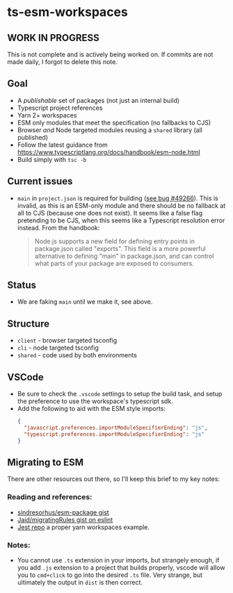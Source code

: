 # ts-esm-workspaces

## WORK IN PROGRESS

This is not complete and is actively being worked on. If commits are not made daily, I forgot to delete this note.

## Goal

- A _publishable_ set of packages (not just an internal build)
- Typescript project references
- Yarn 2+ workspaces
- ESM only modules that meet the specification (no fallbacks to CJS)
- Browser _and_ Node targeted modules reusing a `shared` library (all published)
- Follow the latest guidance from https://www.typescriptlang.org/docs/handbook/esm-node.html
- Build simply with `tsc -b`

## Current issues

- `main` in `project.json` is required for building ([see bug #49266](https://github.com/microsoft/TypeScript/issues/49266)). This is invalid, as this is an ESM-only module and there should be no fallback at all to CJS (because one does not exist). It seems like a false flag pretending to be CJS, when this seems like a Typescript resolution error instead. From the handbook:
  > Node.js supports a new field for defining entry points in package.json called "exports". This field is a more powerful alternative to defining "main" in package.json, and can control what parts of your package are exposed to consumers.

## Status

- We are faking `main` until we make it, see above.

## Structure

- `client` - browser targeted tsconfig
- `cli` - node targeted tsconfig
- `shared` - code used by both environments

## VSCode

- Be sure to check the `.vscode` settings to setup the build task, and setup the preference to use the workspace's typescript sdk.
- Add the following to aid with the ESM style imports:
  ```json
  {
    "javascript.preferences.importModuleSpecifierEnding": "js",
    "typescript.preferences.importModuleSpecifierEnding": "js"
  }
  ```

## Migrating to ESM

There are other resources out there, so I'll keep this brief to my key notes:

### Reading and references:

- [sindresorhus/esm-package gist](https://gist.github.com/sindresorhus/a39789f98801d908bbc7ff3ecc99d99c)
- [Jaid/migratingRules gist on eslint](https://gist.github.com/Jaid/164668c0151ae09d2bc81be78a203dd5)
- [Jest repo](https://github.com/facebook/jest/blob/main/package.json) a proper yarn workspaces example.

### Notes:

- You cannot use `.ts` extension in your imports, but strangely enough, if you add `.js` extension to a project that builds properly, vscode will allow you to `cmd+click` to go into the desired `.ts` file. Very strange, but ultimately the output in `dist` is then correct.
